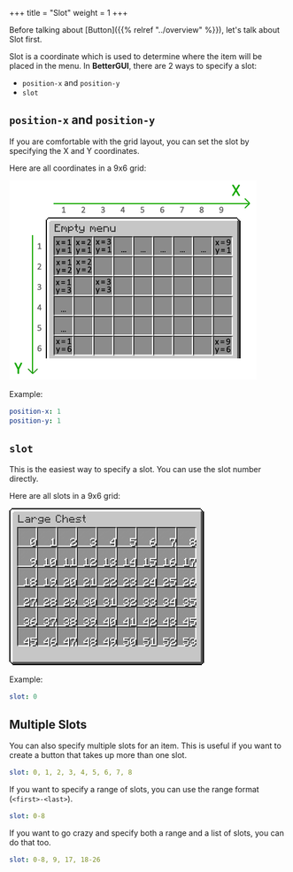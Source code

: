 +++
title = "Slot"
weight = 1
+++

Before talking about [Button]({{% relref "../overview" %}}), let's talk about Slot first.

Slot is a coordinate which is used to determine where the item will be placed in the menu. In **BetterGUI**, there are 2 ways to specify a slot:
- `position-x` and `position-y`
- `slot`

## `position-x` and `position-y`

If you are comfortable with the grid layout, you can set the slot by specifying the X and Y coordinates.

Here are all coordinates in a 9x6 grid:

[![Coordinate Table](coordinates-table.png)](https://filoghost.me/docs/chest-commands/attributes)

Example:

```yaml
position-x: 1
position-y: 1
```

## `slot`

This is the easiest way to specify a slot. You can use the slot number directly.

Here are all slots in a 9x6 grid:

[![Slot Table](slots-table.png)](https://www.spigotmc.org/threads/where-are-located-gui-slots.301647/)

Example:

```yaml
slot: 0
```

## Multiple Slots

You can also specify multiple slots for an item. This is useful if you want to create a button that takes up more than one slot.

```yaml
slot: 0, 1, 2, 3, 4, 5, 6, 7, 8
```

If you want to specify a range of slots, you can use the range format (`<first>-<last>`).

```yaml
slot: 0-8
```

If you want to go crazy and specify both a range and a list of slots, you can do that too.

```yaml
slot: 0-8, 9, 17, 18-26
```
